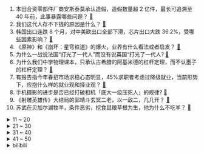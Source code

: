 1. 本田合资零部件厂商安斯泰莫承认造假，造假数量超 2 亿件，最长可追溯至 40 年前，此事暴露哪些问题？ [:link:](https://www.zhihu.com/question/602979872)
2. 我们这代人存不下钱的原因是什么？ [:link:](https://www.zhihu.com/question/603826642)
3. 韩国出口连跌 8 个月，对中美欧出口全部下滑，芯片出口大跌 36.2%，受哪些因素影响？ [:link:](https://www.zhihu.com/question/604222429)
4. 《原神》和《崩坏：星穹铁道》的爆火，业界有什么看法或者启发？ [:link:](https://www.zhihu.com/question/603634431)
5. 为什么一战说法国“打光了一代人”而没有说英国“打光了一代人? [:link:](https://www.zhihu.com/question/571031038)
6. 为什么我们中学物理课本，只承认古希腊的阿基米德的杠杆定理，而不认墨子的杠杆定理？ [:link:](https://www.zhihu.com/question/603979051)
7. 有报告指今年春招市场求稳心态明显，45%求职者考虑过降级就业，当前形势下，应抱什么样的就业观和择业观？ [:link:](https://www.zhihu.com/question/604195542)
8. 手机摄影的进步是否已经打破相机「底大一级压死人」的规律? [:link:](https://www.zhihu.com/question/604440814)
9. 《射雕英雄传》大结局的郭靖斗玄冥二老，以一敌二，几几开？ [:link:](https://www.zhihu.com/question/604144281)
10. 苏武在贝加尔湖牧羊，条件恶劣，挖食鼠粮草根为生，他为什么不吃羊？ [:link:](https://www.zhihu.com/question/25483987)
<details>
<summary>11 ~ 20</summary>

11. 为什么很多课上会规定「学生可以喝白水，茶也勉强可以，但不能喝饮料」？这些饮料有什么本质区别吗？ [:link:](https://www.zhihu.com/question/601191918)
12. 炖肉的时候，有时肉越炖越烂，有的时候却越炖越硬，这是为什么呢？背后有什么科学道理呢？ [:link:](https://www.zhihu.com/question/507310446)
13. 为什么苹果和安卓厂商几乎都放弃了小屏市场？ [:link:](https://www.zhihu.com/question/603801469)
14. 在县城，公务员晋升正科难吗？ [:link:](https://www.zhihu.com/question/597393632)
15. 为什么英语没有把像 virtual 这样「出现即歧义」的单词淘汰掉? [:link:](https://www.zhihu.com/question/603452321)
16. 为什么篮球比赛进入小球时代? [:link:](https://www.zhihu.com/question/603469936)
17. 为何郑州与长沙的地铁客流量差距这么大？ [:link:](https://www.zhihu.com/question/603935230)
18. 你请客吃饭，结账时发现有人私下拿好烟好酒记在账上，怎么应对？ [:link:](https://www.zhihu.com/question/465991724)
19. 为什么高手跑步时都喜欢围着操场外道跑？ [:link:](https://www.zhihu.com/question/604645602)
20. 据不完全统计，《崩坏：星穹铁道》五月流水约为《原神》同月的2.7倍，如何评价？ [:link:](https://www.zhihu.com/question/604195870)
</details>
<details>
<summary>21 ~ 30</summary>

21. 游戏《闪耀暖暖》和《以闪亮之名》到底哪个好? [:link:](https://www.zhihu.com/question/553106542)
22. 为什么中国没有“逻辑”这个词汇？ [:link:](https://www.zhihu.com/question/602626141)
23. 2023 LPL 夏季赛 JDG 2:1 击败 LNG，如何评价这场比赛？ [:link:](https://www.zhihu.com/question/604743338)
24. 2023赛季F1西班牙大奖赛，维斯塔潘夺冠，周冠宇第九，如何评价这场比赛？ [:link:](https://www.zhihu.com/question/604771008)
25. 《塞尔达传说：王国之泪》地下世界感觉有点压抑，怎么玩比较好？ [:link:](https://www.zhihu.com/question/600762687)
26. 演员的演技和外貌哪个更重要？为什么？ [:link:](https://www.zhihu.com/question/596500790)
27. 原生家庭不好的孩子会失去爱别人的能力吗？ [:link:](https://www.zhihu.com/question/603427798)
28. 2023 LPL 夏季赛 OMG 2:1 击败 WBG，如何评价这场比赛？ [:link:](https://www.zhihu.com/question/604739881)
29. 新房装修，需不需要安装前置过滤器和净水器？ [:link:](https://www.zhihu.com/question/450419506)
30. 皇马官方宣布本泽马合同到期自由身离队，14 年 647 场打进 353 球，如何评价他的皇马生涯？ [:link:](https://www.zhihu.com/question/604741814)
</details>
<details>
<summary>31 ~ 40</summary>

31. 面对层出不穷的大屏电视，哪些性价比高值得选购？ [:link:](https://www.zhihu.com/question/604717678)
32. 电影《蜘蛛侠：纵横宇宙》有哪些亮点？ [:link:](https://www.zhihu.com/question/504215688)
33. 你是如何理解“TCP是面向字节流的协议”的？ [:link:](https://www.zhihu.com/question/602003556)
34. 为什么我喝酒感觉是苦的难喝，而有的人感觉是醇香的很美味？ [:link:](https://www.zhihu.com/question/32287872)
35. 领导喜欢时常汇报的员工，还是喜欢直接解决事物的员工？ [:link:](https://www.zhihu.com/question/604113667)
36. 李斌回应蔚来巨亏，称「主要赔在研发上，研发的赔钱我觉得是投资」，具体情况如何？蔚来发展前景如何？ [:link:](https://www.zhihu.com/question/602722590)
37. 有哪些提升生活品质的影音好物值得在 618 入手？ [:link:](https://www.zhihu.com/question/602549235)
38. 皇马官宣阿扎尔离队提前一年解约，四年收获 8 冠共出战 76 场打进 7 球，如何评价他的表现？ [:link:](https://www.zhihu.com/question/604699099)
39. 为什么穷人把面子看的比啥都重要？ [:link:](https://www.zhihu.com/question/596630660)
40. 曝梅西即将签约利雅得新月，未来 48 小时内抵达利雅得，你认为梅西会选择加盟沙特联赛吗？ [:link:](https://www.zhihu.com/question/604704955)
</details>
<details>
<summary>41 ~ 50</summary>

41. 如何看待答主楚云卿的原创诗句被自媒体「选入」《诗经》？ [:link:](https://www.zhihu.com/question/604719253)
42. 抗老是在对抗什么？护肤品中都有哪些抗老活性成分，又分别起到了怎样的效果？ [:link:](https://www.zhihu.com/question/604009647)
43. 如何让自己长期保持对运动的热情？ [:link:](https://www.zhihu.com/question/603814208)
44. 范进中举那么风光，为什么贾雨村是举人却连进京赶考的钱都没? [:link:](https://www.zhihu.com/question/601881989)
45. 来时王者去时仙！41 岁伊布宣布退役，结束 24 年职业生涯，如何评价他的职业生涯？ [:link:](https://www.zhihu.com/question/604704769)
46. 如何评价《蜘蛛侠：纵横宇宙》？ [:link:](https://www.zhihu.com/question/604207622)
47. 2023 高考考生，电脑是高考完买合适还是上大学再买合适？ [:link:](https://www.zhihu.com/question/604244622)
48. 有哪些深度学习数学的书籍值得推荐？ [:link:](https://www.zhihu.com/question/580703125)
49. 一个人怎样拥有很好的气质？ [:link:](https://www.zhihu.com/question/598457632)
50. 《亮剑》中如果赵刚没有负伤，他会不会阻止李云龙攻打黑云寨？ [:link:](https://www.zhihu.com/question/293568108)
</details><details>
<summary>bilibili</summary>

</details>